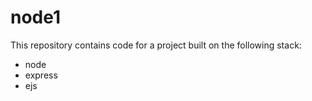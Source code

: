 # node1

This repository contains code for a project built on the following stack:
* node 
* express 
* ejs

